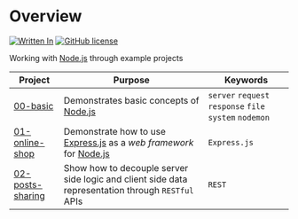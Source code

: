 # Overview

[![Written In](https://img.shields.io/badge/Written%20in-Node.js-026e00?style=flat&logo=Node.js)](https://nodejs.org/)
[![GitHub license](https://img.shields.io/badge/License-MIT-blue?style=flat)](https://mit-license.org/)

Working with [Node.js](https://nodejs.org/) through example projects

|Project |Purpose |Keywords |
|--------|--------|---------|
| [00-basic](./00-basic) | Demonstrates basic concepts of [Node.js](https://nodejs.org/) | `server` `request` `response` `file system` `nodemon` |
| [01-online-shop](./01-online-shop) | Demonstrate how to use [Express.js](https://expressjs.com/) as a _web framework_ for [Node.js](https://nodejs.org/)  | `Express.js` |
| [02-posts-sharing](./02-posts-sharing) | Show how to decouple server side logic and client side data representation through `RESTful` APIs | `REST` |
